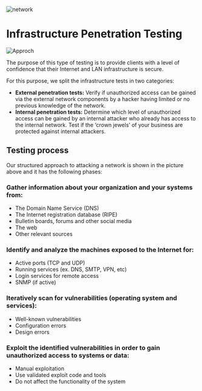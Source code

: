 ![network](https://www.cipherex.com/wp-content/uploads/2024/01/Conducting-a-Robust-Infrastructure-Security-Audit-A-Step-by-Step-Guide.png)

# Infrastructure Penetration Testing

![Approch](https://securitycafe.ro/wp-content/uploads/2015/01/infrastructure_testing1.png)

The purpose of this type of testing is to provide clients with a level of confidence that their Internet and LAN infrastructure is secure.

For this purpose, we split the infrastructure tests in two categories:

- **External penetration tests:** Verify if unauthorized access can be gained via the external network components by a hacker having limited or no previous knowledge of the network.
- **Internal penetration tests:** Determine which level of unauthorized access can be gained by an internal attacker who already has access to the internal network. Test if the ‘crown jewels’ of your business are protected against internal attackers.

## Testing process

Our structured approach to attacking a network is shown in the picture above and it has the following phases:

### Gather information about your organization and your systems from:

- The Domain Name Service (DNS)
- The Internet registration database (RIPE)
- Bulletin boards, forums and other social media
- The web
- Other relevant sources

### Identify and analyze the machines exposed to the Internet for:

- Active ports (TCP and UDP)
- Running services (ex. DNS, SMTP, VPN, etc)
- Login services for remote access
- SNMP (if active)

### Iteratively scan for vulnerabilities (operating system and services):

- Well-known vulnerabilities
- Configuration errors
- Design errors

### Exploit the identified vulnerabilities in order to gain unauthorized access to systems or data:

- Manual exploitation
- Use validated exploit code and tools
- Do not affect the functionality of the system
